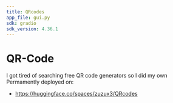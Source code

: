 ```yaml
---
title: QRcodes
app_file: gui.py
sdk: gradio
sdk_version: 4.36.1
---
```

# QR-Code
 I got tired of searching free QR code generators so I did my own
Permamently deployed on:
- https://huggingface.co/spaces/zuzux3/QRcodes
